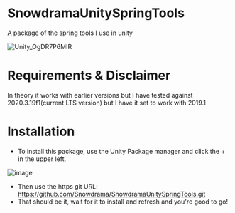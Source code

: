 # SnowdramaUnitySpringTools
A package of the spring tools I use in unity

![Unity_OgDR7P6MIR](https://user-images.githubusercontent.com/1271916/159188098-6be895d1-b1e3-419a-9450-f51beae50faa.gif)

# Requirements & Disclaimer
In theory it works with earlier versions but I have tested against 2020.3.19f1(current LTS version) but I have it set to work with 2019.1

# Installation
* To install this package, use the Unity Package manager and click the + in the upper left.

![image](https://user-images.githubusercontent.com/1271916/139389113-88e7b032-0f93-42b2-ad80-10700baca435.png)
* Then use the https git URL: https://github.com/Snowdrama/SnowdramaUnitySpringTools.git
* That should be it, wait for it to install and refresh and you're good to go!
